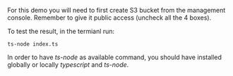For this demo you will need to first create S3 bucket from the management console. Remember to give it public access (uncheck all the 4 boxes).

To test the result, in the termianl run:

```
ts-node index.ts
```

In order to have _ts-node_ as available command, you should have installed globally or locally _typescript_ and _ts-node_.
